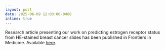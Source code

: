 ```yaml
---
layout: post
date: 2025-06-09 12:00:00-0400
inline: true
---
```


Research article presenting our work on predicting estrogen receptor status from HE-stained breast cancer slides has been published in Frontiers in Medicine. Available [here](https://www.frontiersin.org/journals/medicine/articles/10.3389/fmed.2025.1593143/full).
